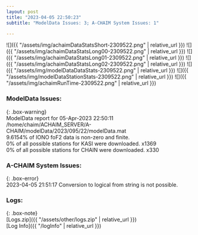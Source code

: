 ```yaml
---
layout: post
title: "2023-04-05 22:50:23"
subtitle: "ModelData Issues: 3; A-CHAIM System Issues: 1"

---
```


![]({{ "/assets/img/achaimDataStatsShort-2309522.png" | relative_url }})
![]({{ "/assets/img/achaimDataStatsLong00-2309522.png" | relative_url }})
![]({{ "/assets/img/achaimDataStatsLong01-2309522.png" | relative_url }})
![]({{ "/assets/img/achaimDataStatsLong02-2309522.png" | relative_url }})
![]({{ "/assets/img/modelDataDataStats-2309522.png" | relative_url }})
![]({{ "/assets/img/modelDataStationStats-2309522.png" | relative_url }})
![]({{ "/assets/img/achaimRunTime-2309522.png" | relative_url }})


### ModelData Issues:  
  
{: .box-warning}  
 ModelData report for 05-Apr-2023 22:50:11   
 /home/chaim/ACHAIM_SERVER/A-CHAIM/modelData/2023/095/22/modelData.mat   
 9.6154% of IONO foF2 data is non-zero and finite.   
 0% of all possible stations for KASI were downloaded. x1369   
 0% of all possible stations for CHAIN were downloaded. x330   
  
### A-CHAIM System Issues:  
  
{: .box-error}  
2023-04-05 21:51:17 Conversion to logical from string is not possible.  

### Logs:  
  
{: .box-note}  
[Logs.zip]({{ "/assets/other/logs.zip" | relative_url }})  
[Log Info]({{ "/logInfo" | relative_url }})  
